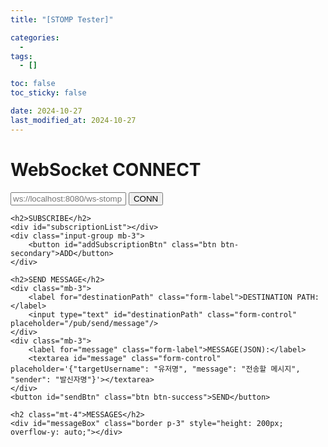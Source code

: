 ```yaml
---
title: "[STOMP Tester]"

categories:
  - 
tags:
  - []

toc: false
toc_sticky: false

date: 2024-10-27
last_modified_at: 2024-10-27
---
```


<link href="https://cdn.jsdelivr.net/npm/bootstrap@5.3.0-alpha1/dist/css/bootstrap.min.css" rel="stylesheet" integrity="sha384-GLhlTQ8iRABdZLl6O3oVMWSktQOp6b7In1Zl3/Jr59b6EGGoI1aFkw7cmDA6j6gD" crossorigin="anonymous">
<script src="https://code.jquery.com/jquery-2.2.4.min.js" integrity="sha256-BbhdlvQf/xTY9gja0Dq3HiwQF8LaCRTXxZKRutelT44=" crossorigin="anonymous"></script>
<script src="https://unpkg.com/axios/dist/axios.min.js"></script>
<script src="https://cdn.jsdelivr.net/npm/@stomp/stompjs@7.0.0/bundles/stomp.umd.min.js"></script>
<script src="https://cdnjs.cloudflare.com/ajax/libs/sockjs-client/1.4.0/sockjs.min.js"></script>
<script src="https://cdnjs.cloudflare.com/ajax/libs/stomp.js/2.3.3/stomp.js"></script>

<script type="text/javascript">
    let stompClient;
    let subscriptions = {};

    function connectWebSocket() {
        const url = $('#websocketUrl').val();
        stompClient = Stomp.client(url);
        stompClient.connect({}, stompConnectHandler, stompErrorHandler);
    }

    function stompConnectHandler() {
        console.log('connected!');
    }

    function stompErrorHandler(e) {
        console.error('stomp connect error - ', e);
    }

    function subscribeToPath(path) {
        const subscription = stompClient.subscribe(path, (data) => {
            displayMessage(data.body);
        });
        subscriptions[path] = subscription;
    }

    function unsubscribeFromPath(path) {
        if (subscriptions[path]) {
            subscriptions[path].unsubscribe();
            delete subscriptions[path];
            console.log(`Unsubscribed from ${path}`);
        }
    }

    function displayMessage(messageData) {
        const messageBox = $('#messageBox');
        messageBox.append(`<div class="alert alert-info">${messageData}</div>`);
        messageBox.scrollTop(messageBox[0].scrollHeight);
    }

    $(function () {
        $('#connectBtn').click(connectWebSocket);

        $('#addSubscriptionBtn').click(function () {
            const subscriptionCount = $('#subscriptionList .subscription-form').length;
            const subscriptionForm = `
                <div class="mb-3 input-group subscription-form" id="subscription-${subscriptionCount}" style="width: 500px;">
                    <input type="text" class="form-control" placeholder="SUB PATH" id="path-${subscriptionCount}" />
                    <button class="btn btn-primary subscribeBtn">SUB</button>
                    <button class="btn btn-danger unsubscribeBtn" style="display: none;">UNSUB</button>
                </div>`;
            $('#subscriptionList').append(subscriptionForm);
        });

        $(document).on('click', '.subscribeBtn', function () {
            const inputField = $(this).siblings('input');
            const path = inputField.val();
            subscribeToPath(path);
            inputField.prop('disabled', true);
            $(this).prop('disabled', true).hide();
            $(this).siblings('.unsubscribeBtn').show();
        });

        $(document).on('click', '.unsubscribeBtn', function () {
            const inputField = $(this).siblings('input');
            const path = inputField.val();
            unsubscribeFromPath(path);
            inputField.prop('disabled', false);
            $(this).siblings('.subscribeBtn').prop('disabled', false).show();
            $(this).hide();
        });

        $('#sendBtn').click(function () {
            const destinationPath = $('#destinationPath').val();
            const messageJson = $('#message').val();
            try {
                const message = JSON.parse(messageJson);
                stompClient.send(destinationPath, {}, JSON.stringify(message));
            } catch (error) {
                alert('유효한 JSON을 입력하세요!');
            }
        });
    });
</script>

<div class="container">
    <h1>WebSocket CONNECT</h1>
    <div class="mb-3 input-group" style="width: 500px;">
        <input type="text" id="websocketUrl" class="form-control" placeholder="ws://localhost:8080/ws-stomp"/>
        <button id="connectBtn" class="btn btn-primary">CONN</button>
    </div>

    <h2>SUBSCRIBE</h2>
    <div id="subscriptionList"></div>
    <div class="input-group mb-3">
        <button id="addSubscriptionBtn" class="btn btn-secondary">ADD</button>
    </div>

    <h2>SEND MESSAGE</h2>
    <div class="mb-3">
        <label for="destinationPath" class="form-label">DESTINATION PATH:</label>
        <input type="text" id="destinationPath" class="form-control" placeholder="/pub/send/message"/>
    </div>
    <div class="mb-3">
        <label for="message" class="form-label">MESSAGE(JSON):</label>
        <textarea id="message" class="form-control" placeholder='{"targetUsername": "유저명", "message": "전송할 메시지", "sender": "발신자명"}'></textarea>
    </div>
    <button id="sendBtn" class="btn btn-success">SEND</button>
    
    <h2 class="mt-4">MESSAGES</h2>
    <div id="messageBox" class="border p-3" style="height: 200px; overflow-y: auto;"></div>
</div>